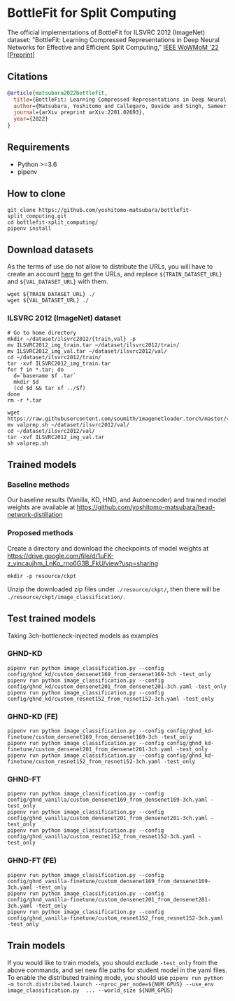 # BottleFit for Split Computing

The official implementations of BottleFit for ILSVRC 2012 (ImageNet) dataset:
"BottleFit: Learning Compressed Representations in Deep Neural Networks for Effective and Efficient Split Computing," [IEEE WoWMoM '22](https://computing.ulster.ac.uk/WoWMoM2022/index.html)  
[[Preprint](https://arxiv.org/abs/2201.02693)]  
  
## Citations
```bibtex
@article{matsubara2022bottlefit,
  title={BottleFit: Learning Compressed Representations in Deep Neural Networks for Effective and Efficient Split Computing},
  author={Matsubara, Yoshitomo and Callegaro, Davide and Singh, Sameer and Levorato, Marco and Restuccia, Francesco},
  journal={arXiv preprint arXiv:2201.02693},
  year={2022}
}
```

## Requirements
- Python >=3.6
- pipenv


## How to clone
```
git clone https://github.com/yoshitomo-matsubara/bottlefit-split_computing.git
cd bottlefit-split_computing/
pipenv install
```


## Download datasets
As the terms of use do not allow to distribute the URLs, you will have to create an account [here](http://image-net.org/download) to get the URLs, and replace `${TRAIN_DATASET_URL}` and `${VAL_DATASET_URL}` with them.
```
wget ${TRAIN_DATASET_URL} ./
wget ${VAL_DATASET_URL} ./
```

### ILSVRC 2012 (ImageNet) dataset
```
# Go to home directory
mkdir ~/dataset/ilsvrc2012/{train,val} -p
mv ILSVRC2012_img_train.tar ~/dataset/ilsvrc2012/train/
mv ILSVRC2012_img_val.tar ~/dataset/ilsvrc2012/val/
cd ~/dataset/ilsvrc2012/train/
tar -xvf ILSVRC2012_img_train.tar
for f in *.tar; do
  d=`basename $f .tar`
  mkdir $d
  (cd $d && tar xf ../$f)
done
rm -r *.tar

wget https://raw.githubusercontent.com/soumith/imagenetloader.torch/master/valprep.sh
mv valprep.sh ~/dataset/ilsvrc2012/val/
cd ~/dataset/ilsvrc2012/val/
tar -xvf ILSVRC2012_img_val.tar
sh valprep.sh
```

## Trained models

### Baseline methods
Our baseline results (Vanilla, KD, HND, and Autoencoder) and trained model weights are available at https://github.com/yoshitomo-matsubara/head-network-distillation

### Proposed methods
Create a directory and download the checkpoints of model weights at https://drive.google.com/file/d/1uFK-z_vincaujhm_LnKo_rno6G3B_FkU/view?usp=sharing

```shell
mkdir -p resource/ckpt
```

Unzip the downloaded zip files under `./resource/ckpt/`, then there will be `./resource/ckpt/image_classification/`.

## Test trained models
Taking 3ch-bottleneck-injected models as examples
### GHND-KD
```shell
pipenv run python image_classification.py --config config/ghnd_kd/custom_densenet169_from_densenet169-3ch -test_only
pipenv run python image_classification.py --config config/ghnd_kd/custom_densenet201_from_densenet201-3ch.yaml -test_only
pipenv run python image_classification.py --config config/ghnd_kd/custom_resnet152_from_resnet152-3ch.yaml -test_only
```

### GHND-KD (FE)
```shell
pipenv run python image_classification.py --config config/ghnd_kd-finetune/custom_densenet169_from_densenet169-3ch -test_only
pipenv run python image_classification.py --config config/ghnd_kd-finetune/custom_densenet201_from_densenet201-3ch.yaml -test_only
pipenv run python image_classification.py --config config/ghnd_kd-finetune/custom_resnet152_from_resnet152-3ch.yaml -test_only
```

### GHND-FT
```shell
pipenv run python image_classification.py --config config/ghnd_vanilla/custom_densenet169_from_densenet169-3ch.yaml -test_only
pipenv run python image_classification.py --config config/ghnd_vanilla/custom_densenet201_from_densenet201-3ch.yaml -test_only
pipenv run python image_classification.py --config config/ghnd_vanilla/custom_resnet152_from_resnet152-3ch.yaml -test_only
```

### GHND-FT (FE)
```shell
pipenv run python image_classification.py --config config/ghnd_vanilla-finetune/custom_densenet169_from_densenet169-3ch.yaml -test_only
pipenv run python image_classification.py --config config/ghnd_vanilla-finetune/custom_densenet201_from_densenet201-3ch.yaml -test_only
pipenv run python image_classification.py --config config/ghnd_vanilla-finetune/custom_resnet152_from_resnet152-3ch.yaml -test_only
```

## Train models
If you would like to train models, you should exclude `-test_only` from the above commands, and set new file paths for student model in the yaml files.  
To enable the distributed training mode, you should use `pipenv run python -m torch.distributed.launch --nproc_per_node=${NUM_GPUS} --use_env image_classification.py  ... --world_size ${NUM_GPUS}`
